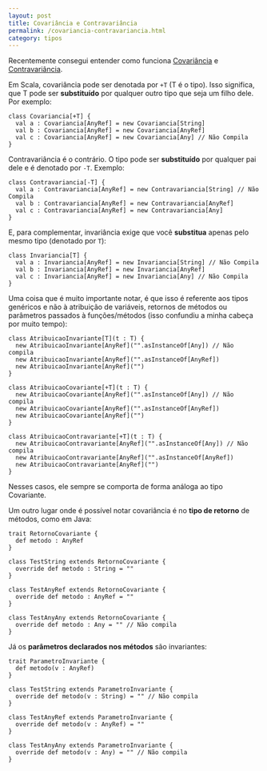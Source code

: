 ```yaml
---
layout: post
title: Covariância e Contravariância
permalink: /covariancia-contravariancia.html
category: tipos
---
```


Recentemente consegui entender como funciona [Covariância][1] e [Contravariância][1]. 

Em Scala, covariância pode ser denotada por `+T` (T é o tipo). Isso significa, que T pode ser **substituído**
por qualquer outro tipo que seja um filho dele. Por exemplo:

	class Covariancia[+T] {
	  val a : Covariancia[AnyRef] = new Covariancia[String]
	  val b : Covariancia[AnyRef] = new Covariancia[AnyRef]
	  val c : Covariancia[AnyRef] = new Covariancia[Any] // Não Compila
	}

Contravariância é o contrário. O tipo pode ser **substituído** por qualquer pai dele e é denotado por `-T`. Exemplo:


	class Contravariancia[-T] {
	  val a : Contravariancia[AnyRef] = new Contravariancia[String] // Não Compila
	  val b : Contravariancia[AnyRef] = new Contravariancia[AnyRef]
	  val c : Contravariancia[AnyRef] = new Contravariancia[Any]
	}

E, para complementar, invariância exige que você **substitua** apenas pelo mesmo tipo (denotado por `T`):

	class Invariancia[T] {
	  val a : Invariancia[AnyRef] = new Invariancia[String] // Não Compila
	  val b : Invariancia[AnyRef] = new Invariancia[AnyRef]
	  val c : Invariancia[AnyRef] = new Invariancia[Any] // Não Compila
	}

Uma coisa que é muito importante notar, é que isso é referente aos tipos genéricos e não à atribuição de variáveis,
retornos de métodos ou parâmetros passados à funções/métodos (isso confundiu a minha cabeça por muito tempo):

	class AtribuicaoInvariante[T](t : T) {
	  new AtribuicaoInvariante[AnyRef]("".asInstanceOf[Any]) // Não compila
	  new AtribuicaoInvariante[AnyRef]("".asInstanceOf[AnyRef])
	  new AtribuicaoInvariante[AnyRef]("")
	}

	class AtribuicaoCovariante[+T](t : T) {
	  new AtribuicaoCovariante[AnyRef]("".asInstanceOf[Any]) // Não compila
	  new AtribuicaoCovariante[AnyRef]("".asInstanceOf[AnyRef])
	  new AtribuicaoCovariante[AnyRef]("")
	}

	class AtribuicaoContravariante[+T](t : T) {
	  new AtribuicaoContravariante[AnyRef]("".asInstanceOf[Any]) // Não compila
	  new AtribuicaoContravariante[AnyRef]("".asInstanceOf[AnyRef])
	  new AtribuicaoContravariante[AnyRef]("")
	}

Nesses casos, ele sempre se comporta de forma análoga ao tipo Covariante.

Um outro lugar onde é possível notar covariância é no **tipo de retorno** de métodos, como em Java:

	trait RetornoCovariante {
	  def metodo : AnyRef
	}
	
	class TestString extends RetornoCovariante {
	  override def metodo : String = ""
	}
	
	class TestAnyRef extends RetornoCovariante {
	  override def metodo : AnyRef = ""
	}
	
	class TestAnyAny extends RetornoCovariante {
	  override def metodo : Any = "" // Não compila
	}

Já os **parâmetros declarados nos métodos** são invariantes:

	trait ParametroInvariante {
	  def metodo(v : AnyRef)
	}
	
	class TestString extends ParametroInvariante {
	  override def metodo(v : String) = "" // Não compila
	}
	
	class TestAnyRef extends ParametroInvariante {
	  override def metodo(v : AnyRef) = ""
	}
	
	class TestAnyAny extends ParametroInvariante {
	  override def metodo(v : Any) = "" // Não compila
	}

[1]: http://en.wikipedia.org/wiki/Covariance_and_contravariance_(computer_science)
